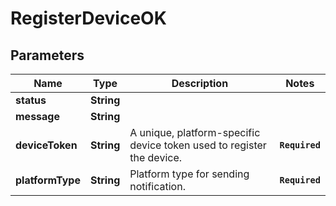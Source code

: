 # RegisterDeviceOK
## Parameters

| Name | Type | Description | Notes |
|------------ | ------------- | ------------- | -------------|
| **status** | **String** |  |   |
| **message** | **String** |  |   |
| **deviceToken** | **String** | A unique, platform-specific device token used to register the device. | **`Required`**   |
| **platformType** | **String** | Platform type for sending notification. | **`Required`**   |

